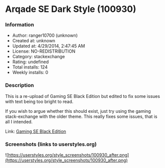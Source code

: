 # Arqade SE Dark Style (100930)

### Information
- Author: ranger10700 (unknown)
- Created at: unknown
- Updated at: 4/29/2014, 2:47:45 AM
- License: NO-REDISTRIBUTION
- Category: stackexchange
- Rating: undefined
- Total installs: 124
- Weekly installs: 0


### Description
This is a re-upload of Gaming SE Black Edition but edited to fix some issues with text being too bright to read. 

If you wish to argue whether this should exist, just try using the gaming stack-exchange with the older theme. This really fixes some issues, that is all I intended.

Link: <a href="http://userstyles.org/styles/44566/gaming-se-black-edition">Gaming SE Black Edition</a>


### Screenshots (links to userstyles.org)
![https://userstyles.org/style_screenshots/100930_after.png](https://userstyles.org/style_screenshots/100930_after.png)


